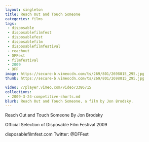 ```yaml
---
layout: singleton
title: Reach Out and Touch Someone
categories: films
tags:
 - disposable
 - disposablefilmfest
 - disposablefest
 - disposablefilm
 - disposablefilmfestival
 - reachout
 - DFFest
 - filmfestival
 - 2009
 - DFF
image: https://secure-b.vimeocdn.com/ts/269/801/2698015_295.jpg
thumb: https://secure-b.vimeocdn.com/ts/269/801/2698015_295.jpg

video: //player.vimeo.com/video/3386715
collections:
 - 2009-3-24-competitive-shorts.md
blurb: Reach Out and Touch Someone, a film by Jon Brodsky.
---
```


Reach Out and Touch Someone
By Jon Brodsky

Official Selection of Disposable Film Festival 2009

disposablefilmfest.com
Twitter: @DFFest